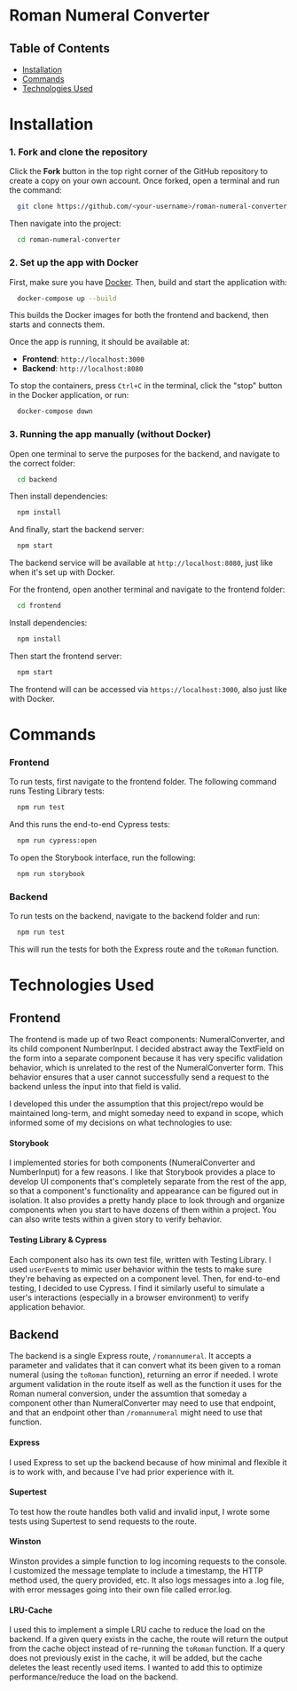 # Roman Numeral Converter

## Table of Contents

- [Installation](#installation)
- [Commands](#commands)
- [Technologies Used](#technologies-used)

# Installation

### 1. Fork and clone the repository

Click the **Fork** button in the top right corner of the GitHub repository to create a copy on your own account.
Once forked, open a terminal and run the command:

```bash
  git clone https://github.com/<your-username>/roman-numeral-converter.git
```

Then navigate into the project:

```bash
  cd roman-numeral-converter
```

### 2. Set up the app with Docker

First, make sure you have [Docker](https://docs.docker.com/get-started/get-docker/).
Then, build and start the application with:

```bash
  docker-compose up --build
```

This builds the Docker images for both the frontend and backend, then starts and connects them.

Once the app is running, it should be available at:

- **Frontend**: `http://localhost:3000`
- **Backend**: `http://localhost:8080`

To stop the containers, press `Ctrl+C` in the terminal, click the "stop" button in the Docker application, or run:

```bash
  docker-compose down
```

### 3. Running the app manually (without Docker)

Open one terminal to serve the purposes for the backend, and navigate to the correct folder:

```bash
  cd backend
```

Then install dependencies:

```bash
  npm install
```

And finally, start the backend server:

```bash
  npm start
```

The backend service will be available at `http://localhost:8080`, just like when it's set up with Docker.

For the frontend, open another terminal and navigate to the frontend folder:

```bash
  cd frontend
```

Install dependencies:

```bash
  npm install
```

Then start the frontend server:

```bash
  npm start
```

The frontend will can be accessed via `https://localhost:3000`, also just like with Docker.

# Commands

### Frontend

To run tests, first navigate to the frontend folder.
The following command runs Testing Library tests:

```bash
  npm run test
```

And this runs the end-to-end Cypress tests:

```bash
  npm run cypress:open
```

To open the Storybook interface, run the following:

```bash
  npm run storybook
```

### Backend

To run tests on the backend, navigate to the backend folder and run:

```bash
  npm run test
```

This will run the tests for both the Express route and the `toRoman` function.

# Technologies Used

## Frontend

The frontend is made up of two React components: NumeralConverter, and its child component NumberInput. I decided abstract away the TextField on the form into a separate component because it has very specific validation behavior, which is unrelated to the rest of the NumeralConverter form. This behavior ensures that a user cannot successfully send a request to the backend unless the input into that field is valid.

I developed this under the assumption that this project/repo would be maintained long-term, and might someday need to expand in scope, which informed some of my decisions on what technologies to use:

#### Storybook

I implemented stories for both components (NumeralConverter and NumberInput) for a few reasons. I like that Storybook provides a place to develop UI components that's completely separate from the rest of the app, so that a component's functionality and appearance can be figured out in isolation. It also provides a pretty handy place to look through and organize components when you start to have dozens of them within a project. You can also write tests within a given story to verify behavior.

#### Testing Library & Cypress

Each component also has its own test file, written with Testing Library. I used `userEvent`s to mimic user behavior within the tests to make sure they're behaving as expected on a component level. Then, for end-to-end testing, I decided to use Cypress. I find it similarly useful to simulate a user's interactions (especially in a browser environment) to verify application behavior.

## Backend

The backend is a single Express route, `/romannumeral`. It accepts a parameter and validates that it can convert what its been given to a roman numeral (using the `toRoman` function), returning an error if needed. I wrote argument validation in the route itself as well as the function it uses for the Roman numeral conversion, under the assumtion that someday a component other than NumeralConverter may need to use that endpoint, and that an endpoint other than `/romannumeral` might need to use that function.

#### Express

I used Express to set up the backend because of how minimal and flexible it is to work with, and because I've had prior experience with it.

#### Supertest

To test how the route handles both valid and invalid input, I wrote some tests using Supertest to send requests to the route.

#### Winston

Winston provides a simple function to log incoming requests to the console. I customized the message template to include a timestamp, the HTTP method used, the query provided, etc. It also logs messages into a .log file, with error messages going into their own file called error.log.

#### LRU-Cache

I used this to implement a simple LRU cache to reduce the load on the backend. If a given query exists in the cache, the route will return the output from the cache object instead of re-running the `toRoman` function. If a query does not previously exist in the cache, it will be added, but the cache deletes the least recently used items. I wanted to add this to optimize performance/reduce the load on the backend.
